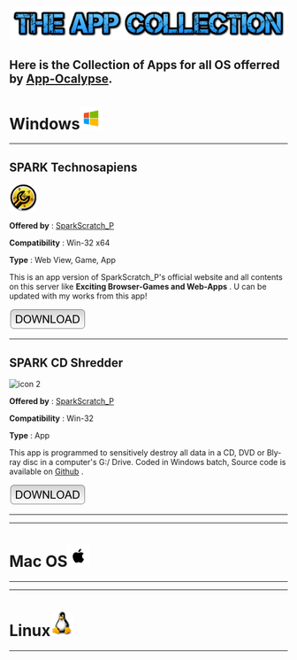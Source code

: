 

![i](https://raw.githubusercontent.com/App-ocalypse/App-ocalypse/gh-pages/cooltext375090719842647.png)


Here is the Collection of Apps for all OS offerred by [App-Ocalypse](https://app-ocalypse.github.io/App-ocalypse/).
---

# Windows<img src="https://raw.githubusercontent.com/App-ocalypse/Appbox/gh-pages/win.png" width="40"/>
---
## SPARK Technosapiens
<img src="https://raw.githubusercontent.com/App-ocalypse/App-ocalypse/gh-pages/SPARK%20icon.jpg" alt="icon 1" width="50"/> 

**Offered by** : [SparkScratch_P](https://github.com/SparkScratch-P) 

 **Compatibility** : Win-32 x64
 
**Type** : Web View, Game, App

 This is an app version of SparkScratch_P's official website and all contents on this server like **Exciting Browser-Games and Web-Apps** . U can be updated with my works from this app!
 
  [![download](https://raw.githubusercontent.com/App-ocalypse/App-ocalypse/gh-pages/download_btn.png)](https://drive.google.com/file/d/1TciFiOoneijTFMtjfBM7Nekzx1i9M5Gj/view?usp=sharing)

 ---
 
## SPARK CD Shredder
<img src="https://raw.githubusercontent.com/SparkScratch-P/Disc-Shredder/main/CD-Shredder.ico" alt="icon 2" width="50"/> 

**Offered by** : [SparkScratch_P](https://github.com/SparkScratch-P)

 **Compatibility** : Win-32 
 
**Type** : App

 This app is programmed to sensitively destroy all data in a CD, DVD or Bly-ray disc in a computer's G:/ Drive. Coded in Windows batch, Source code is available on [Github](https://github.com/SparkScratch-P/SPARK-CD-SHredder) .
 
  [![download](https://raw.githubusercontent.com/App-ocalypse/App-ocalypse/gh-pages/download_btn.png)](https://raw.githubusercontent.com/SparkScratch-P/Disc-Shredder/main/SPARK%20CD%20Shredder.exe)
  
  ---
---
# Mac OS<img src="https://github.com/App-ocalypse/Appbox/blob/gh-pages/MAc.png?raw=true" width="40"/>
---
---
# Linux<img src="https://github.com/App-ocalypse/Appbox/blob/gh-pages/linux.png?raw=true" width="40"/>
---
